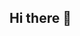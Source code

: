 ## Hi there 👋

<!--
**brodiemorris/brodiemorris** is a ✨ _special_ ✨ repository because its `README.md` (this file) appears on your GitHub profile.

Here are some ideas to get you started:

- 🔭 I’m currently working on College!
- 🌱 I’m currently learning DrRacket
- 👯 I’m looking to collaborate on A gamejam/anything Unreal Engine related
- 🤔 I’m looking for help with Learning Unreal Engine
- 💬 Ask me about My Dogs
- 📫 How to reach me: brodieamorris@gmail.com
- 😄 Pronouns: He/Him/His
- ⚡ Fun fact: I have two German Shepards
-->
